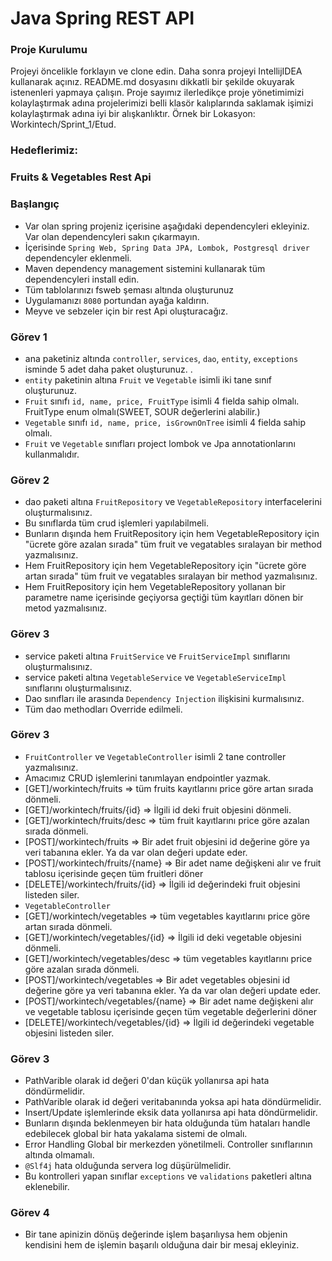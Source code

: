 #  Java Spring REST API

### Proje Kurulumu

Projeyi öncelikle forklayın ve clone edin.
Daha sonra projeyi IntellijIDEA kullanarak açınız. README.md dosyasını dikkatli bir şekilde okuyarak istenenleri yapmaya çalışın.
Proje sayımız ilerledikçe proje yönetimimizi kolaylaştırmak adına projelerimizi belli klasör kalıplarında saklamak işimizi kolaylaştırmak adına iyi bir alışkanlıktır.
Örnek bir Lokasyon: Workintech/Sprint_1/Etud.

### Hedeflerimiz:

### Fruits & Vegetables Rest Api

 ### Başlangıç
 * Var olan spring projeniz içerisine aşağıdaki dependencyleri ekleyiniz. Var olan dependencyleri sakın çıkarmayın.
 * İçerisinde ```Spring Web, Spring Data JPA, Lombok, Postgresql driver``` dependencyler eklenmeli.
 * Maven dependency management sistemini kullanarak tüm dependencyleri install edin.
 * Tüm tablolarınızı fsweb şeması altında oluşturunuz
 * Uygulamanızı  ```8080``` portundan ayağa kaldırın.
 * Meyve ve sebzeler için bir rest Api oluşturacağız.
 
 ### Görev 1
 * ana paketiniz altında ```controller```, ```services```, ```dao```, ```entity```, ```exceptions``` isminde 5 adet daha paket oluşturunuz. .
 * ```entity``` paketinin altına ```Fruit``` ve ```Vegetable``` isimli iki tane sınıf oluşturunuz.
 * ```Fruit``` sınıfı ```id, name, price, FruitType``` isimli 4 fielda sahip olmalı. FruitType enum olmalı(SWEET, SOUR değerlerini alabilir.)
 * ```Vegetable``` sınıfı ```id, name, price, isGrownOnTree``` isimli 4 fielda sahip olmalı.
 * ```Fruit``` ve ```Vegetable``` sınıfları project lombok ve Jpa annotationlarını kullanmalıdır.

### Görev 2
 * dao paketi altına ```FruitRepository``` ve ```VegetableRepository``` interfacelerini oluşturmalısınız.
 * Bu sınıflarda tüm crud işlemleri yapılabilmeli.
 * Bunların dışında hem FruitRepository için hem VegetableRepository için "ücrete göre azalan sırada" tüm fruit ve vegatables sıralayan bir method yazmalısınız.
 * Hem FruitRepository için hem VegetableRepository için "ücrete göre artan sırada" tüm fruit ve vegatables sıralayan bir method yazmalısınız.
 * Hem FruitRepository için hem VegetableRepository yollanan bir parametre name içerisinde geçiyorsa geçtiği tüm kayıtları dönen bir metod yazmalısınız.

### Görev 3
 * service paketi altına ```FruitService``` ve ```FruitServiceImpl``` sınıflarını oluşturmalısınız.
 * service paketi altına ```VegetableService``` ve ```VegetableServiceImpl``` sınıflarını oluşturmalısınız.
 * Dao sınıfları ile arasında  ```Dependency Injection``` ilişkisini kurmalısınız.
 * Tüm dao methodları Override edilmeli.

 ### Görev 3
 * ```FruitController``` ve ```VegetableController``` isimli 2 tane controller yazmalısınız.
 * Amacımız CRUD işlemlerini tanımlayan endpointler yazmak. 
 * [GET]/workintech/fruits => tüm fruits kayıtlarını price göre artan sırada dönmeli.
 * [GET]/workintech/fruits/{id} => İlgili id deki fruit objesini dönmeli.
 * [GET]/workintech/fruits/desc => tüm fruit kayıtlarını price göre azalan sırada dönmeli.
 * [POST]/workintech/fruits => Bir adet fruit objesini id değerine göre ya veri tabanına ekler. Ya da var olan değeri update eder.
 * [POST]/workintech/fruits/{name} => Bir adet name değişkeni alır ve fruit tablosu içerisinde geçen tüm fruitleri döner
 * [DELETE]/workintech/fruits/{id} => İlgili id değerindeki fruit objesini listeden siler.
 * ```VegetableController``` 
* [GET]/workintech/vegetables => tüm vegetables kayıtlarını price göre artan sırada dönmeli.
* [GET]/workintech/vegetables/{id} => İlgili id deki vegetable objesini dönmeli.
* [GET]/workintech/vegetables/desc => tüm vegetables kayıtlarını price göre azalan sırada dönmeli.
* [POST]/workintech/vegetables => Bir adet vegetables objesini id değerine göre ya veri tabanına ekler. Ya da var olan değeri update eder.
* [POST]/workintech/vegetables/{name} => Bir adet name değişkeni alır ve vegetable tablosu içerisinde geçen tüm vegetable değerlerini döner
* [DELETE]/workintech/vegetables/{id} => İlgili id değerindeki vegetable objesini listeden siler.

 ### Görev 3
 * PathVarible olarak id değeri 0'dan küçük yollanırsa api hata döndürmelidir.
 * PathVarible olarak id değeri veritabanında yoksa api hata döndürmelidir.
 * Insert/Update işlemlerinde eksik data yollanırsa api hata döndürmelidir.
 * Bunların dışında beklenmeyen bir hata olduğunda tüm hataları handle edebilecek global bir hata yakalama sistemi de olmalı.
 * Error Handling Global bir merkezden yönetilmeli. Controller sınıflarının altında olmamalı.
 * ```@Slf4j``` hata olduğunda servera log düşürülmelidir.
 * Bu kontrolleri yapan sınıflar ```exceptions``` ve ```validations``` paketleri altına eklenebilir.

### Görev 4
 * Bir tane apinizin dönüş değerinde işlem başarılıysa hem objenin kendisini hem de işlemin başarılı olduğuna dair bir mesaj ekleyiniz.
 
